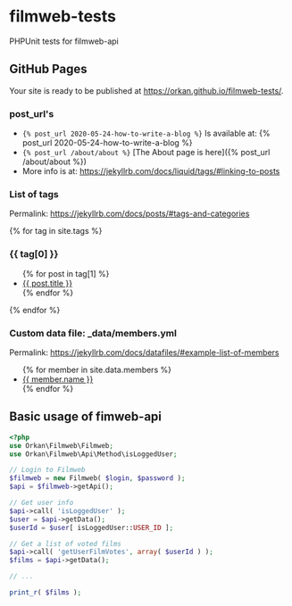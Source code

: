 # filmweb-tests
PHPUnit tests for filmweb-api

## GitHub Pages 
Your site is ready to be published at https://orkan.github.io/filmweb-tests/. 

### post_url's
* `{% post_url 2020-05-24-how-to-write-a-blog %}` Is available at: {% post_url 2020-05-24-how-to-write-a-blog %}
* `{% post_url /about/about %}` [The About page is here]({% post_url /about/about %})
* More info is at: https://jekyllrb.com/docs/liquid/tags/#linking-to-posts

### List of tags
Permalink: https://jekyllrb.com/docs/posts/#tags-and-categories

{% for tag in site.tags %}
  <h3>{{ tag[0] }}</h3>
  <ul>
    {% for post in tag[1] %}
      <li><a href="{{ post.url }}">{{ post.title }}</a></li>
    {% endfor %}
  </ul>
{% endfor %}

### Custom data file: _data/members.yml
Permalink: https://jekyllrb.com/docs/datafiles/#example-list-of-members

<ul>
{% for member in site.data.members %}
  <li>
    <a href="https://github.com/{{ member.github }}">
      {{ member.name }}
    </a>
  </li>
{% endfor %}
</ul>




## Basic usage of fimweb-api
```php
<?php
use Orkan\Filmweb\Filmweb;
use Orkan\Filmweb\Api\Method\isLoggedUser;

// Login to Filmweb
$filmweb = new Filmweb( $login, $password );
$api = $filmweb->getApi();

// Get user info
$api->call( 'isLoggedUser' );
$user = $api->getData();
$userId = $user[ isLoggedUser::USER_ID ];

// Get a list of voted films
$api->call( 'getUserFilmVotes', array( $userId ) );
$films = $api->getData();

// ...

print_r( $films );
```
